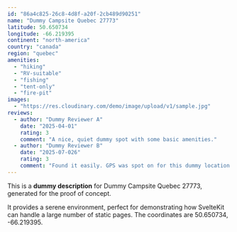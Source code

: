 ```yaml
---
id: "86a4c825-26c8-4d8f-a20f-2cb489d90251"
name: "Dummy Campsite Quebec 27773"
latitude: 50.650734
longitude: -66.219395
continent: "north-america"
country: "canada"
region: "quebec"
amenities:
  - "hiking"
  - "RV-suitable"
  - "fishing"
  - "tent-only"
  - "fire-pit"
images:
  - "https://res.cloudinary.com/demo/image/upload/v1/sample.jpg"
reviews:
  - author: "Dummy Reviewer A"
    date: "2025-04-01"
    rating: 3
    comment: "A nice, quiet dummy spot with some basic amenities."
  - author: "Dummy Reviewer B"
    date: "2025-07-026"
    rating: 3
    comment: "Found it easily. GPS was spot on for this dummy location."
---
```


This is a **dummy description** for Dummy Campsite Quebec 27773, generated for the proof of concept.

It provides a serene environment, perfect for demonstrating how SvelteKit can handle a large number of static pages. The coordinates are 50.650734, -66.219395.

